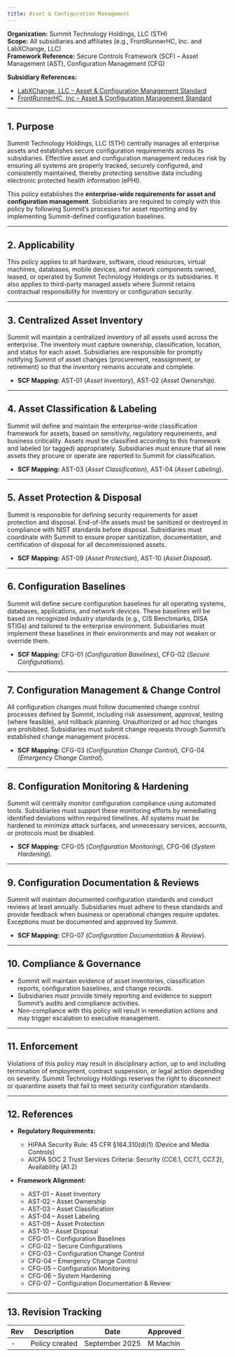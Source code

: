 ```yaml
---
title: Asset & Configuration Management
---
```


**Organization:** Summit Technology Holdings, LLC (STH)  
**Scope:** All subsidiaries and affiliates (e.g., FrontRunnerHC, Inc. and LabXChange, LLC)  
**Framework Reference:** Secure Controls Framework (SCF) – Asset Management (AST), Configuration Management (CFG)

**Subsidiary References:**

- [LabXChange, LLC – Asset & Configuration Management Standard](https://library.labxchange.io/Information%20Security/Policies/AssetConfigurationManagement/)  
- [FrontRunnerHC, Inc – Asset & Configuration Management Standard](https://library.frhc.com/Information%20Security/Policies/15%20-%20AssetConfigurationManagement/)  

---

## 1. Purpose

Summit Technology Holdings, LLC (STH) centrally manages all enterprise assets and establishes secure configuration requirements across its subsidiaries. Effective asset and configuration management reduces risk by ensuring all systems are properly tracked, securely configured, and consistently maintained, thereby protecting sensitive data including electronic protected health information (ePHI).  

This policy establishes the **enterprise-wide requirements for asset and configuration management**. Subsidiaries are required to comply with this policy by following Summit’s processes for asset reporting and by implementing Summit-defined configuration baselines.  

---

## 2. Applicability

This policy applies to all hardware, software, cloud resources, virtual machines, databases, mobile devices, and network components owned, leased, or operated by Summit Technology Holdings or its subsidiaries. It also applies to third-party managed assets where Summit retains contractual responsibility for inventory or configuration security.  

---

## 3. Centralized Asset Inventory

Summit will maintain a centralized inventory of all assets used across the enterprise. The inventory must capture ownership, classification, location, and status for each asset. Subsidiaries are responsible for promptly notifying Summit of asset changes (procurement, reassignment, or retirement) so that the inventory remains accurate and complete.  

- **SCF Mapping:** AST-01 (*Asset Inventory*), AST-02 (*Asset Ownership*).  

---

## 4. Asset Classification & Labeling

Summit will define and maintain the enterprise-wide classification framework for assets, based on sensitivity, regulatory requirements, and business criticality. Assets must be classified according to this framework and labeled (or tagged) appropriately. Subsidiaries must ensure that all new assets they procure or operate are reported to Summit for classification.  

- **SCF Mapping:** AST-03 (*Asset Classification*), AST-04 (*Asset Labeling*).  

---

## 5. Asset Protection & Disposal

Summit is responsible for defining security requirements for asset protection and disposal. End-of-life assets must be sanitized or destroyed in compliance with NIST standards before disposal. Subsidiaries must coordinate with Summit to ensure proper sanitization, documentation, and certification of disposal for all decommissioned assets.  

- **SCF Mapping:** AST-09 (*Asset Protection*), AST-10 (*Asset Disposal*).  

---

## 6. Configuration Baselines

Summit will define secure configuration baselines for all operating systems, databases, applications, and network devices. These baselines will be based on recognized industry standards (e.g., CIS Benchmarks, DISA STIGs) and tailored to the enterprise environment. Subsidiaries must implement these baselines in their environments and may not weaken or override them.  

- **SCF Mapping:** CFG-01 (*Configuration Baselines*), CFG-02 (*Secure Configurations*).  

---

## 7. Configuration Management & Change Control

All configuration changes must follow documented change control processes defined by Summit, including risk assessment, approval, testing (where feasible), and rollback planning. Unauthorized or ad hoc changes are prohibited. Subsidiaries must submit change requests through Summit’s established change management process.  

- **SCF Mapping:** CFG-03 (*Configuration Change Control*), CFG-04 (*Emergency Change Control*).  

---

## 8. Configuration Monitoring & Hardening

Summit will centrally monitor configuration compliance using automated tools. Subsidiaries must support these monitoring efforts by remediating identified deviations within required timelines. All systems must be hardened to minimize attack surfaces, and unnecessary services, accounts, or protocols must be disabled.  

- **SCF Mapping:** CFG-05 (*Configuration Monitoring*), CFG-06 (*System Hardening*).  

---

## 9. Configuration Documentation & Reviews

Summit will maintain documented configuration standards and conduct reviews at least annually. Subsidiaries must adhere to these standards and provide feedback when business or operational changes require updates. Exceptions must be documented and approved by Summit.  

- **SCF Mapping:** CFG-07 (*Configuration Documentation & Review*).  

---

## 10. Compliance & Governance

- Summit will maintain evidence of asset inventories, classification reports, configuration baselines, and change records.  
- Subsidiaries must provide timely reporting and evidence to support Summit’s audits and compliance activities.  
- Non-compliance with this policy will result in remediation actions and may trigger escalation to executive management.  

---

## 11. Enforcement

Violations of this policy may result in disciplinary action, up to and including termination of employment, contract suspension, or legal action depending on severity. Summit Technology Holdings reserves the right to disconnect or quarantine assets that fail to meet security configuration standards.  

---

## 12. References

- **Regulatory Requirements:**  
  - HIPAA Security Rule: 45 CFR §164.310(d)(1) (Device and Media Controls)  
  - AICPA SOC 2 Trust Services Criteria: Security (CC6.1, CC7.1, CC7.2), Availability (A1.2)  

- **Framework Alignment:**  
  - AST-01 – Asset Inventory  
  - AST-02 – Asset Ownership  
  - AST-03 – Asset Classification  
  - AST-04 – Asset Labeling  
  - AST-09 – Asset Protection  
  - AST-10 – Asset Disposal  
  - CFG-01 – Configuration Baselines  
  - CFG-02 – Secure Configurations  
  - CFG-03 – Configuration Change Control  
  - CFG-04 – Emergency Change Control  
  - CFG-05 – Configuration Monitoring  
  - CFG-06 – System Hardening  
  - CFG-07 – Configuration Documentation & Review  

---

## 13. Revision Tracking

| Rev | Description   | Date          | Approved |
| --- | ------------- | ------------- | -------- |
| -   | Policy created | September 2025 | M Machin |
